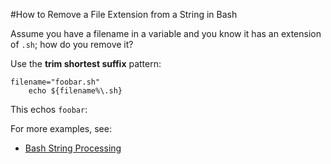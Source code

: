 #How to Remove a File Extension from a String in Bash

Assume you have a filename in a variable and you know it has an extension of `.sh`; how do you remove it?

Use the **trim shortest suffix** pattern: 

    filename="foobar.sh"
		echo ${filename%\.sh}
    
This echos `foobar`:

For more examples, see:

- [Bash String Processing](http://www-rohan.sdsu.edu/~aty/bibliog/latex/debian/bash.html)



